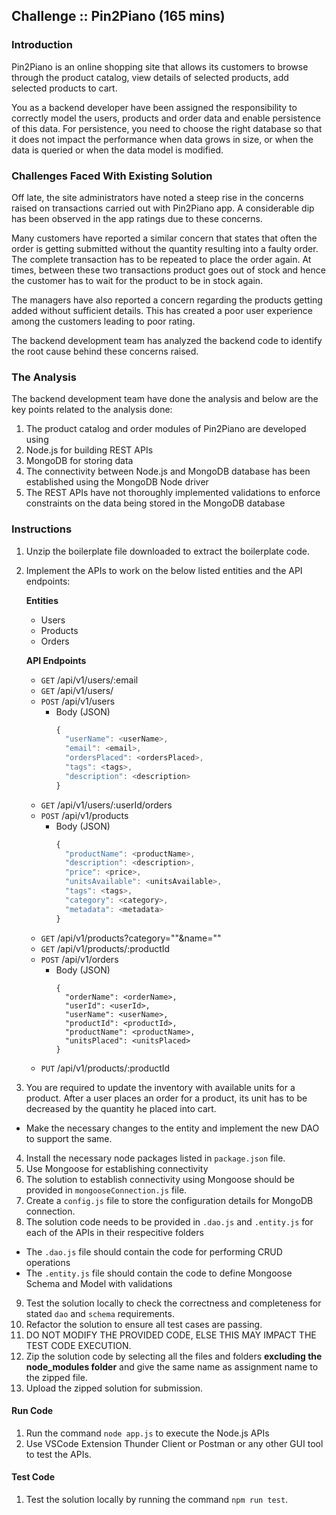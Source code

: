 ## Challenge :: Pin2Piano (165 mins)

### Introduction

Pin2Piano is an online shopping site that allows its customers to browse through the product catalog, view details of selected products, add selected products to cart.


You as a backend developer have been assigned the responsibility to correctly model the users, products and order data and enable persistence of this data. For persistence, you need to choose the right database so that it does not impact the performance when data grows in size, or when the data is queried or when the data model is modified.


### Challenges Faced With Existing Solution

Off late, the site administrators have noted a steep rise in the concerns raised on transactions carried out with Pin2Piano app. A considerable dip has been observed in the app ratings due to these concerns.

Many customers have reported a similar concern that states that often the order is getting submitted without the quantity resulting into a faulty order. The complete transaction has to be repeated to place the order again. At times, between these two transactions product goes out of stock and hence the customer has to wait for the product to be in stock again.

The managers have also reported a concern regarding the products getting added without sufficient details. This has created a poor user experience among the customers leading to poor rating.

The backend development team has analyzed the backend code to identify the root cause behind these concerns raised.

### The Analysis

The backend development team have done the analysis and below are the key points related to the analysis done: 
1. The product catalog and order modules of Pin2Piano are developed using 
  1. Node.js for building REST APIs
  1. MongoDB for storing data
2. The connectivity between Node.js and MongoDB database has been established using the MongoDB Node driver
3. The REST APIs have not thoroughly implemented validations to enforce constraints on the data being stored in the MongoDB database




### Instructions

1. Unzip the boilerplate file downloaded to extract the boilerplate code.
2. Implement the APIs to work on the below listed entities and the API endpoints:

    **Entities**
    - Users
    - Products
    - Orders
    
    **API Endpoints**

    - `GET` /api/v1/users/:email
    - `GET` /api/v1/users/
    - `POST` /api/v1/users
      - Body (JSON)
        ```js
        {
          "userName": <userName>,
          "email": <email>,
          "ordersPlaced": <ordersPlaced>,
          "tags": <tags>,
          "description": <description>
        }
        ```
    - `GET` /api/v1/users/:userId/orders
    - `POST` /api/v1/products
      - Body (JSON)
        ```js
        {
          "productName": <productName>,
          "description": <description>,
          "price": <price>,
          "unitsAvailable": <unitsAvailable>,
          "tags": <tags>,
          "category": <category>,
          "metadata": <metadata>
        }
        ```
    - `GET` /api/v1/products?category=""&name=""
    - `GET` /api/v1/products/:productId
    - `POST` /api/v1/orders
      - Body (JSON) 
        ```
        {
          "orderName": <orderName>,
          "userId": <userId>,
          "userName": <userName>,
          "productId": <productId>,
          "productName": <productName>,
          "unitsPlaced": <unitsPlaced>
        }
        ```
    - `PUT` /api/v1/products/:productId <!--Update details like, name, description, unitsAvailable etc-->

3. You are required to update the inventory with available units for a product. After a user places an order for a product, its unit has to be decreased by the quantity he placed into cart.
  - Make the necessary changes to the entity and implement the new DAO to support the same.
4. Install the necessary node packages listed in `package.json` file.
5. Use Mongoose for establishing connectivity
6. The solution to establish connectivity using Mongoose should be provided in `mongooseConnection.js` file.
7. Create a `config.js` file to store the configuration details for MongoDB connection.
8. The solution code needs to be provided in `.dao.js` and `.entity.js` for each of the APIs in their respecitive folders
  - The `.dao.js` file should contain the code for performing CRUD operations
  - The `.entity.js` file should contain the code to define Mongoose Schema and Model with validations
9. Test the solution locally to check the correctness and completeness for stated `dao` and `schema` requirements. 
10. Refactor the solution to ensure all test cases are passing.  
11. DO NOT MODIFY THE PROVIDED CODE, ELSE THIS MAY IMPACT THE TEST CODE EXECUTION.
12. Zip the solution code by selecting all the files and folders **excluding the node_modules folder** and give the same name as assignment name to the zipped file.
13. Upload the zipped solution for submission.

#### Run Code

1. Run the command `node app.js` to execute the Node.js APIs
2. Use VSCode Extension Thunder Client or Postman or any other GUI tool to test the APIs.

#### Test Code
1. Test the solution locally by running the command `npm run test`. 